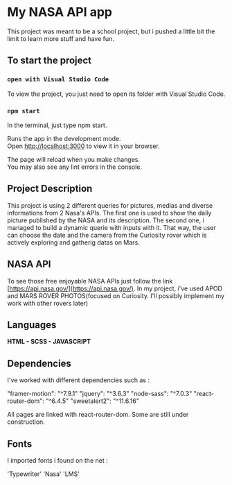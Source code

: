 # My NASA API app

This project was meant to be a school project, but i pushed a little bit the limit to learn more stuff and have fun.

## To start the project

### `open with Visual Studio Code`

To view the project, you just need to open its folder with Visual Studio Code.

### `npm start`

In the terminal, just type npm start.

Runs the app in the development mode.\
Open [http://localhost:3000](http://localhost:3000) to view it in your browser.

The page will reload when you make changes.\
You may also see any lint errors in the console.

## Project Description

This project is using 2 different queries for pictures, medias and diverse informations from 2 Nasa's APIs. 
The first one is used to show the daily picture published by the NASA and its description. 
The second one, i managed to build a dynamic querie with inputs with it. That way, the user can choose the date and the camera from the Curiosity rover which is actively exploring and gatherig datas on Mars.

## NASA API

To see those free enjoyable NASA APIs just follow the link [https://api.nasa.gov/](https://api.nasa.gov/). 
In my project, i've used APOD and MARS ROVER PHOTOS(focused on Curiosity. I'll possibly implement my work with other rovers later)

## Languages

**HTML - SCSS - JAVASCRIPT**

## Dependencies

I've worked with different dependencies such as :

"framer-motion": "^7.9.1"
"jquery": "^3.6.3"
"node-sass": "^7.0.3"
"react-router-dom": "^6.4.5"
"sweetalert2": "^11.6.16"

All pages are linked with react-router-dom. 
Some are still under construction.

## Fonts

I imported fonts i found on the net :

'Typewriter'
'Nasa'
'LMS'

